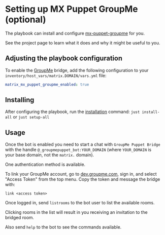 # Setting up MX Puppet GroupMe (optional)

The playbook can install and configure
[mx-puppet-groupme](https://gitlab.com/xangelix-pub/matrix/mx-puppet-groupme) for you.

See the project page to learn what it does and why it might be useful to you.

## Adjusting the playbook configuration

To enable the [GroupMe](https://groupme.com/) bridge, add the following configuration to your `inventory/host_vars/matrix.DOMAIN/vars.yml` file:

```yaml
matrix_mx_puppet_groupme_enabled: true
```

## Installing

After configuring the playbook, run the [installation](installing.md) command: `just install-all` or `just setup-all`

## Usage

Once the bot is enabled you need to start a chat with `GroupMe Puppet Bridge` with
the handle `@_groupmepuppet_bot:YOUR_DOMAIN` (where `YOUR_DOMAIN` is your base
domain, not the `matrix.` domain).

One authentication method is available.

To link your GroupMe account, go to [dev.groupme.com](https://dev.groupme.com/), sign in, and select "Access Token" from the top menu. Copy the token and message the bridge with:

```
link <access token>
```

Once logged in, send `listrooms` to the bot user to list the available rooms.

Clicking rooms in the list will result in you receiving an invitation to the
bridged room.

Also send `help` to the bot to see the commands available.
